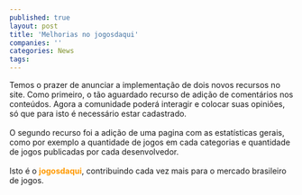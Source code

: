 ```yaml
---
published: true
layout: post
title: 'Melhorias no jogosdaqui'
companies: ''
categories: News
tags: 
---
```

Temos o prazer de anunciar a implementa&ccedil;&atilde;o de dois novos recursos no site. Como primeiro, o t&atilde;o aguardado recurso de adi&ccedil;&atilde;o de coment&aacute;rios nos conte&uacute;dos. Agora a comunidade poder&aacute; interagir e colocar suas opini&otilde;es, s&oacute; que para isto &eacute; necess&aacute;rio estar cadastrado. <br /><br />O segundo recurso foi a adi&ccedil;&atilde;o de uma pagina com as estat&iacute;sticas
 gerais, como por exemplo a quantidade de jogos em cada categorias e quantidade de jogos publicadas por cada desenvolvedor.<br /><br />Isto &eacute; o <span style="font-weight: bold; color: rgb(255, 153, 0);">jogosdaqui</span>, contribuindo cada vez mais para o mercado brasileiro de jogos.